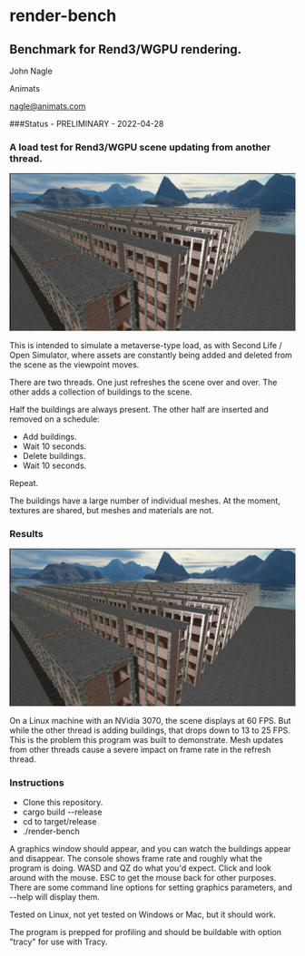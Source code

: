 # render-bench

## Benchmark for Rend3/WGPU rendering.

John Nagle

Animats

nagle@animats.com

###Status - PRELIMINARY - 2022-04-28

### A load test for Rend3/WGPU scene updating from another thread.

![Synthetic test city](doc/screenshot1.jpg "Synthetic test city")

This is intended to simulate a metaverse-type load, as with Second Life / Open Simulator,
where assets are constantly being added and deleted from the scene as the viewpoint moves.

There are two threads. One just refreshes the scene over and over.
The other adds a collection of buildings to the scene. 

Half the buildings are always present. The other half are inserted and
removed on a schedule:

* Add buildings.
* Wait 10 seconds.
* Delete buildings.
* Wait 10 seconds.

Repeat.

The buildings have a large number of individual meshes. At the moment,
textures are shared, but meshes and materials are not. 

### Results

![First benchmark results](doc/screenshot1.jpg "First benchmark results")

On a Linux machine with an NVidia 3070, the scene displays at 60 FPS.
But while the other thread is adding buildings, that drops down to
13 to 25 FPS. This is the problem this program was built to demonstrate.
Mesh updates from other threads cause a severe impact on frame rate in
the refresh thread.

### Instructions

* Clone this repository.
* cargo build --release
* cd to target/release
* ./render-bench

A graphics window should appear, and you can watch the buildings appear and disappear.
The console shows frame rate and roughly what the program is doing.
WASD and QZ do what you'd expect. Click and look around with the mouse. 
ESC to get the mouse back for other purposes. There are some command line options
for setting graphics parameters, and --help will display them.

Tested on Linux, not yet tested on Windows or Mac, but it should work.

The program is prepped for profiling and should be buildable with option "tracy"
for use with Tracy.
